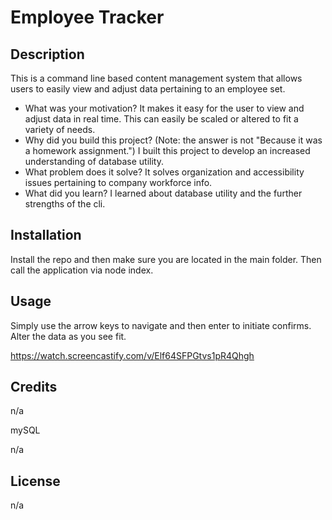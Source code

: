 # Employee Tracker

## Description

This is a command line based content management system that allows users to easily view and adjust data pertaining to  an employee set. 

- What was your motivation?
It makes it easy for the user to view and adjust data in real time. This can easily be scaled or altered to fit a variety of needs. 
- Why did you build this project? (Note: the answer is not \"Because it was a homework assignment.")
I built this project to develop an increased understanding of database utility. 
- What problem does it solve?
It solves organization and accessibility issues pertaining to company workforce info. 
- What did you learn?
I learned about database utility and the further strengths of the cli. 

## Installation

Install the repo and then make sure you are located in the main folder. Then call the application via node index. 

## Usage

Simply use the arrow keys to navigate and then enter to initiate confirms. Alter the data as you see fit. 

https://watch.screencastify.com/v/Elf64SFPGtvs1pR4Qhgh

## Credits

n/a

mySQL

n/a

## License

n/a

